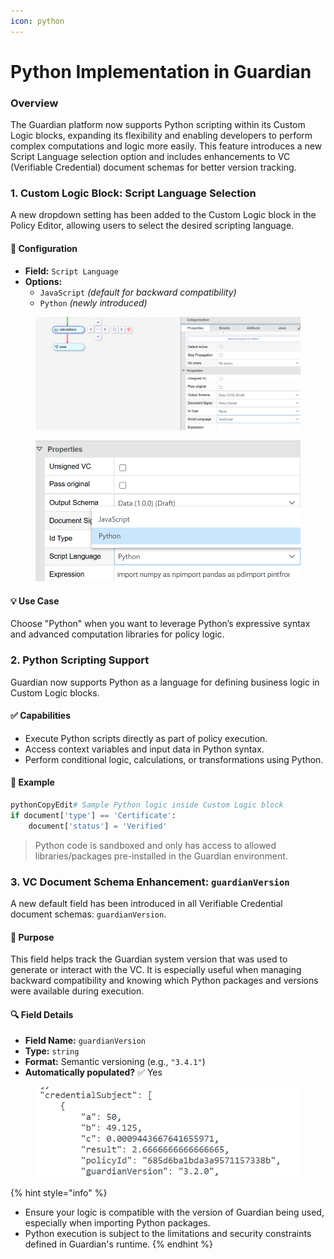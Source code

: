 ```yaml
---
icon: python
---
```


# Python Implementation in Guardian

### Overview

The Guardian platform now supports Python scripting within its Custom Logic blocks, expanding its flexibility and enabling developers to perform complex computations and logic more easily. This feature introduces a new Script Language selection option and includes enhancements to VC (Verifiable Credential) document schemas for better version tracking.

### 1. Custom Logic Block: Script Language Selection

A new dropdown setting has been added to the Custom Logic block in the Policy Editor, allowing users to select the desired scripting language.

#### 🔧 Configuration

* **Field:** `Script Language`
* **Options:**
  * `JavaScript` _(default for backward compatibility)_
  * `Python` _(newly introduced)_

<figure><img src="../../../.gitbook/assets/image (3) (1).png" alt=""><figcaption></figcaption></figure>

<figure><img src="../../../.gitbook/assets/image (2) (1).png" alt=""><figcaption></figcaption></figure>

#### 💡 Use Case

Choose "Python" when you want to leverage Python’s expressive syntax and advanced computation libraries for policy logic.

### 2. Python Scripting Support

Guardian now supports Python as a language for defining business logic in Custom Logic blocks.

#### ✅ Capabilities

* Execute Python scripts directly as part of policy execution.
* Access context variables and input data in Python syntax.
* Perform conditional logic, calculations, or transformations using Python.

#### 📂 Example

```python
pythonCopyEdit# Sample Python logic inside Custom Logic block
if document['type'] == 'Certificate':
    document['status'] = 'Verified'
```

> Python code is sandboxed and only has access to allowed libraries/packages pre-installed in the Guardian environment.

### 3. VC Document Schema Enhancement: `guardianVersion`

A new default field has been introduced in all Verifiable Credential document schemas: `guardianVersion`.

#### 📝 Purpose

This field helps track the Guardian system version that was used to generate or interact with the VC. It is especially useful when managing backward compatibility and knowing which Python packages and versions were available during execution.

#### 🔍 Field Details

* **Field Name:** `guardianVersion`
* **Type:** `string`
* **Format:** Semantic versioning (e.g., `"3.4.1"`)
* **Automatically populated?** ✅ Yes

<figure><img src="../../../.gitbook/assets/image (4) (1).png" alt=""><figcaption></figcaption></figure>

{% hint style="info" %}
* Ensure your logic is compatible with the version of Guardian being used, especially when importing Python packages.
* Python execution is subject to the limitations and security constraints defined in Guardian's runtime.
{% endhint %}
